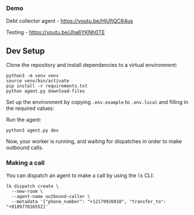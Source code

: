 ### Demo
Debt collector agent - https://youtu.be/HjUfjQC64us

Testing - https://youtu.be/Jha6YKNh0TE

## Dev Setup

Clone the repository and install dependencies to a virtual environment:

```shell
python3 -m venv venv
source venv/bin/activate
pip install -r requirements.txt
python agent.py download-files
```

Set up the environment by copying `.env.example` to `.env.local` and filling in the required values:

Run the agent:

```shell
python3 agent.py dev
```

Now, your worker is running, and waiting for dispatches in order to make outbound calls.

### Making a call

You can dispatch an agent to make a call by using the `lk` CLI:

```shell
lk dispatch create \
  --new-room \
  --agent-name outbound-caller \
  --metadata '{"phone_number": "+12179926018", "transfer_to": "+918977016552}'
```
